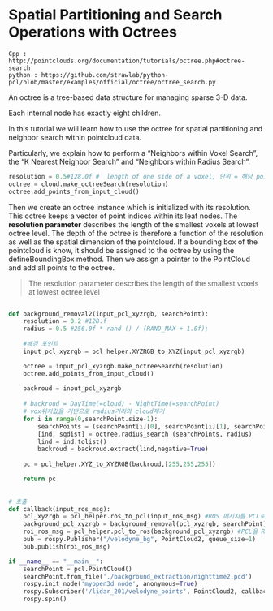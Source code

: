# Spatial Partitioning and Search Operations with Octrees

    Cpp : http://pointclouds.org/documentation/tutorials/octree.php#octree-search    
    python : https://github.com/strawlab/python-pcl/blob/master/examples/official/octree/octree_search.py

An octree is a tree-based data structure for managing sparse 3-D data. 

Each internal node has exactly eight children. 

In this tutorial we will learn how to use the octree for spatial partitioning and neighbor search within pointcloud data. 

Particularly, we explain how to perform a “Neighbors within Voxel Search”, the “K Nearest Neighbor Search” and “Neighbors within Radius Search”.





```python
resolution = 0.5#128.0f #  length of one side of a voxel, 단위 = 해당 pointcloud의 단위 따름 
octree = cloud.make_octreeSearch(resolution)
octree.add_points_from_input_cloud()
```

Then we create an octree instance which is initialized with its resolution. 
This octree keeps a vector of point indices within its leaf nodes. 
The **resolution parameter** describes the length of the smallest voxels at lowest octree level. 
The depth of the octree is therefore a function of the resolution as well as the spatial dimension of the pointcloud. 
If a bounding box of the pointcloud is know, it should be assigned to the octree by using the defineBoundingBox method. 
Then we assign a pointer to the PointCloud and add all points to the octree.

> The resolution parameter describes the length of the smallest voxels at lowest octree level



```python 

def background_removal2(input_pcl_xyzrgb, searchPoint):
    resolution = 0.2 #128.f 
    radius = 0.5 #256.0f * rand () / (RAND_MAX + 1.0f);
    
    #배경 포인트 
    input_pcl_xyzrgb = pcl_helper.XYZRGB_to_XYZ(input_pcl_xyzrgb)   

    octree = input_pcl_xyzrgb.make_octreeSearch(resolution)
    octree.add_points_from_input_cloud()
    
    backroud = input_pcl_xyzrgb
    
    # backroud = DayTime(=cloud) - NightTime(=searchPoint)
    # vox위치값을 기반으로 radius거리의 cloud제거
    for i in range(0,searchPoint.size-1):
        searchPoints = (searchPoint[i][0], searchPoint[i][1], searchPoint[i][2])
        [ind, sqdist] = octree.radius_search (searchPoints, radius)
        lind = ind.tolist()
        backroud = backroud.extract(lind,negative=True)
    
    pc = pcl_helper.XYZ_to_XYZRGB(backroud,[255,255,255])

    return pc
    
    
# 호출 
def callback(input_ros_msg):    
    pcl_xyzrgb = pcl_helper.ros_to_pcl(input_ros_msg) #ROS 메시지를 PCL로 변경    
    background_pcl_xyzrgb = background_removal(pcl_xyzrgb, searchPoint) # 탐지 영역(RoI) 설정 
    roi_ros_msg = pcl_helper.pcl_to_ros(background_pcl_xyzrgb) #PCL을 ROS 메시지로 변경 
    pub = rospy.Publisher("/velodyne_bg", PointCloud2, queue_size=1)
    pub.publish(roi_ros_msg)

if __name__ == "__main__":
    searchPoint = pcl.PointCloud()
    searchPoint.from_file('./background_extraction/nighttime2.pcd')    
    rospy.init_node('myopen3d_node', anonymous=True)
    rospy.Subscriber('/lidar_201/velodyne_points', PointCloud2, callback)    
    rospy.spin()
```